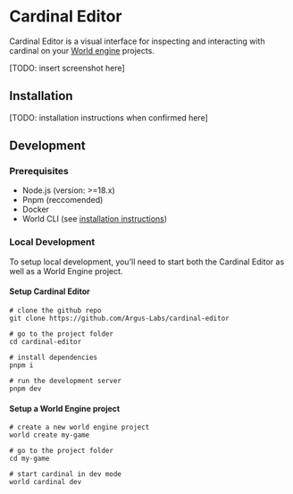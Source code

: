 # Cardinal Editor
Cardinal Editor is a visual interface for inspecting and interacting with cardinal on your [World engine](github.com/Argus-Labs/world-engine) projects.

[TODO: insert screenshot here]

## Installation
[TODO: installation instructions when confirmed here]

## Development
### Prerequisites
* Node.js (version: >=18.x)
* Pnpm (reccomended)
* Docker
* World CLI (see [installation instructions](https://github.com/Argus-Labs/world-cli?tab=readme-ov-file#installation))

### Local Development
To setup local development, you'll need to start both the Cardinal Editor as well as a World Engine project.

#### Setup Cardinal Editor
```shell
# clone the github repo
git clone https://github.com/Argus-Labs/cardinal-editor

# go to the project folder
cd cardinal-editor

# install dependencies
pnpm i

# run the development server
pnpm dev
```

#### Setup a World Engine project 
```shell
# create a new world engine project
world create my-game

# go to the project folder
cd my-game

# start cardinal in dev mode
world cardinal dev
```
